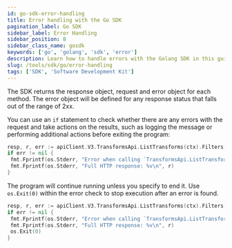 ```yaml
---
id: go-sdk-error-handling
title: Error handling with the Go SDK
pagination_label: Go SDK
sidebar_label: Error Handling
sidebar_position: 8
sidebar_class_name: gosdk
keywords: ['go', 'golang', 'sdk', 'error']
description: Learn how to handle errors with the Golang SDK in this guide.
slug: /tools/sdk/go/error-handling
tags: ['SDK', 'Software Development Kit']
---
```


The SDK returns the response object, request and error object for each method. The error object will be defined for any response status that falls out of the range of 2xx.

You can use an `if` statement to check whether there are any errors with the request and take actions on the results, such as logging the message or performing additional actions before exiting the program:

```go
resp, r, err := apiClient.V3.TransformsApi.ListTransforms(ctx).Filters("This is an incorrect string").Execute()
if err != nil {
 fmt.Fprintf(os.Stderr, "Error when calling `TransformsApi.ListTransforms``: %v\n", err)
 fmt.Fprintf(os.Stderr, "Full HTTP response: %v\n", r)
}
```

The program will continue running unless you specify to end it. Use `os.Exit(0)` within the error check to stop execution after an error is found.

```go
resp, r, err := apiClient.V3.TransformsApi.ListTransforms(ctx).Filters("This is an incorrect string").Execute()
if err != nil {
 fmt.Fprintf(os.Stderr, "Error when calling `TransformsApi.ListTransforms``: %v\n", err)
 fmt.Fprintf(os.Stderr, "Full HTTP response: %v\n", r)
 os.Exit(0)
}
```
